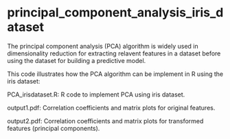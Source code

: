 # principal_component_analysis_iris_dataset

The principal component analysis (PCA) algorithm is widely used in dimensionality reduction for extracting relavent features in a dataset before using the dataset for building a predictive model.

This code illustrates how the PCA algorithm can be implement in R using the iris dataset:

PCA_irisdataset.R: R code to implement PCA using iris dataset.

output1.pdf: Correlation coefficients and matrix plots for original features.

output2.pdf: Correlation coefficients and matrix plots for transformed features (principal components).
